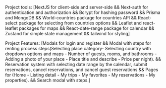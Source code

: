 Project tools: [NextJS for client-side and server-side && Next-auth for authentication and authorization && Bcrypt for hashing password && Prisma and MongoDB && World-countries package for countries API && React-select package for selecting from countries options && Leaflet and react-leaflet packages for maps && React-date-range package for calendar && Zustand for simple state management && tailwind for styling]

Project Features: [Modals for login and register && Modal with steps for renting process steps(Selecting place category- Selecting country with dropdown options and maps - Number of guests, rooms, and bathrooms - Adding a photo of your place - Place title and describe - Price per night). && Reservation system with selecting date range by the calendar, submit reservations, cancel reservations, and cancel guest reservations && Pages for (Home - Listing detail - My trips - My favorites - My reservations - My properties). && Search modal with steps.]
